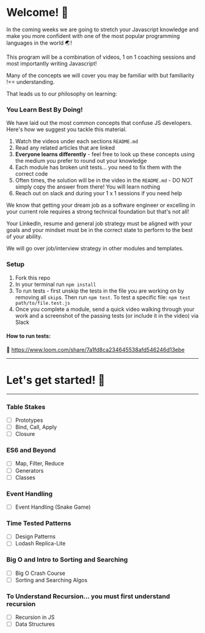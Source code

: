 # Welcome! 👋

In the coming weeks we are going to stretch your Javascript knowledge and make you more confident with one of the most popular programming languages in the world 🌏!

This program will be a combination of videos, 1 on 1 coaching sessions and most importantly writing Javascript!

Many of the concepts we will cover you may be familiar with but familiarity !== understanding.

That leads us to our philosophy on learning:

### You Learn Best By Doing!

We have laid out the most common concepts that confuse JS developers. Here's how we suggest you tackle this material.

1. Watch the videos under each sections `README.md`
2. Read any related articles that are linked
3. <strong>Everyone learns differently</strong> - feel free to look up these concepts using the medium you prefer to round out your knowledge
4. Each module has broken unit tests... you need to fix them with the correct code
5. Often times, the solution will be in the video in the `README.md` - DO NOT simply copy the answer from there! You will learn nothing
6. Reach out on slack and during your 1 x 1 sessions if you need help

We know that getting your dream job as a software engineer or excelling in your current role requires a strong technical foundation but that's not all!

Your LinkedIn, resume and general job strategy must be aligned with your goals and your mindset must be in the correct state to perform to the best of your ability.

We will go over job/interview strategy in other modules and templates.

### Setup

1. Fork this repo
2. In your terminal run `npm install`
3. To run tests - first unskip the tests in the file you are working on by removing all `skip`s. Then run `npm test`. To test a specific file: `npm test path/to/file.test.js`
4. Once you complete a module, send a quick video walking through your work and a screenshot of the passing tests (or include it in the video) via Slack

#### How to run tests:

🎥 https://www.loom.com/share/7a1fd8ca234645538afd546246d13ebe

---

# Let's get started! 🚀

---

### Table Stakes

-   [ ] Prototypes
-   [ ] Bind, Call, Apply
-   [ ] Closure

### ES6 and Beyond

-   [ ] Map, Filter, Reduce
-   [ ] Generators
-   [ ] Classes

### Event Handling

-   [ ] Event Handling (Snake Game)

### Time Tested Patterns

-   [ ] Design Patterns
-   [ ] Lodash Replica-Lite

### Big O and Intro to Sorting and Searching

-   [ ] Big O Crash Course
-   [ ] Sorting and Searching Algos

### To Understand Recursion... you must first understand recursion

-   [ ] Recursion in JS
-   [ ] Data Structures
